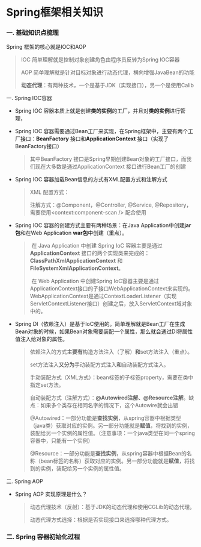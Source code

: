 # Spring框架相关知识

### 一. 基础知识点梳理

Spring 框架的核心就是IOC和AOP

> IOC 简单理解就是控制对象创建角色由程序员反转为Spring IOC容器
>
> AOP 简单理解就是针对目标对象进行动态代理，横向增强JavaBean的功能
>
> **动态代理**：有两种技术，一个是基于JDK（实现接口），另一个是使用Calib

一. Spring IOC容器

* Spring IOC 容器本质上就是创建**类的实例**的工厂，并且对**类的实例**进行管理，

* Spring IOC 容器需要通过Bean工厂来实现，在Spring框架中，主要有两个工厂接口：**BeanFactory** 接口和**ApplicationContext** 接口（实现了BeanFactory接口）

  > 其中BeanFactory 接口是Spring早期创建Bean对象的工厂接口，而我们现在大多数是通过ApplicationContext 接口进行Bean工厂的创建

* Spring IOC 容器加载Bean信息的方式有XML配置方式和注解方式

  > XML 配置方式：<bean />
  >
  > 注解方式：@Component，@Controller, @Service, @Repository，需要使用<context:component-scan /> 配合使用

* Spring IOC 容器的创建方式主要有两种场景：在Java Application中创建**jar包**和在Web Application **war包**中创建（重点）。

  >​    在 Java Application 中创建 Spring IoC 容器主要是通过 **ApplicationContext** 接口的两个实现类来完成的：**ClassPathXmlApplicationContext** 和**FileSystemXmlApplicationContext**。
  >
  >​    在 Web Application 中创建Spring IoC容器主要是通过ApplicationContext接口的子接口WebApplicationContext来实现的。WebApplicationContext是通过ContextLoaderListener（实现ServletContextListener接口）创建之后，放入ServletContext域对象中的。

* Spring DI（依赖注入）是基于IoC使用的。简单理解就是Bean工厂在生成Bean对象的时候，如果Bean对象需要装配一个属性，那么就会通过DI将属性值注入给对象的属性。

  > 依赖注入的方式**主要有**构造方法注入（了解）**和**set方法注入（重点）。
  >
  > set方法注入**又分为**手动装配方式注入**和**自动装配方式注入。
  >
  > 手动装配方式（XML方式）：bean标签的子标签property，需要在类中指定set方法。
  >
  > 自动装配方式（注解方式）：**@Autowired注解、@Resource注解**。缺点：如果多个类存在相同名字的情况下，这个Autowire就会出错
  >
  > @Autowired：一部分功能是**查找实例**，从spring容器中根据类型（java类）获取对应的实例。另一部分功能就是**赋值**，将找到的实例，装配给另一个实例的属性值。（注意事项：一个java类型在同一个spring容器中，只能有一个实例）
  >
  > @Resource：一部分功能是**查找实例**，从spring容器中根据Bean的名称（bean标签的名称）获取对应的实例。另一部分功能就是**赋值**，将找到的实例，装配给另一个实例的属性值。

二. Spring AOP

* Spring AOP 实现原理是什么？

  > 动态代理技术（反射）：基于JDK的动态代理和使用CGLib的动态代理。
  >
  > 动态代理方式选择：根据是否实现接口来选择哪种代理方式。



### 二. Spring 容器初始化过程